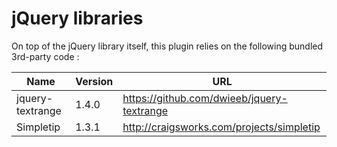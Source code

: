 jQuery libraries
================

On top of the jQuery library itself, this plugin relies on the following
bundled 3rd-party code :

Name             | Version  | URL
-----------------|----------|-------------------------------------------
jquery-textrange | 1.4.0    | https://github.com/dwieeb/jquery-textrange
Simpletip        | 1.3.1    | http://craigsworks.com/projects/simpletip
